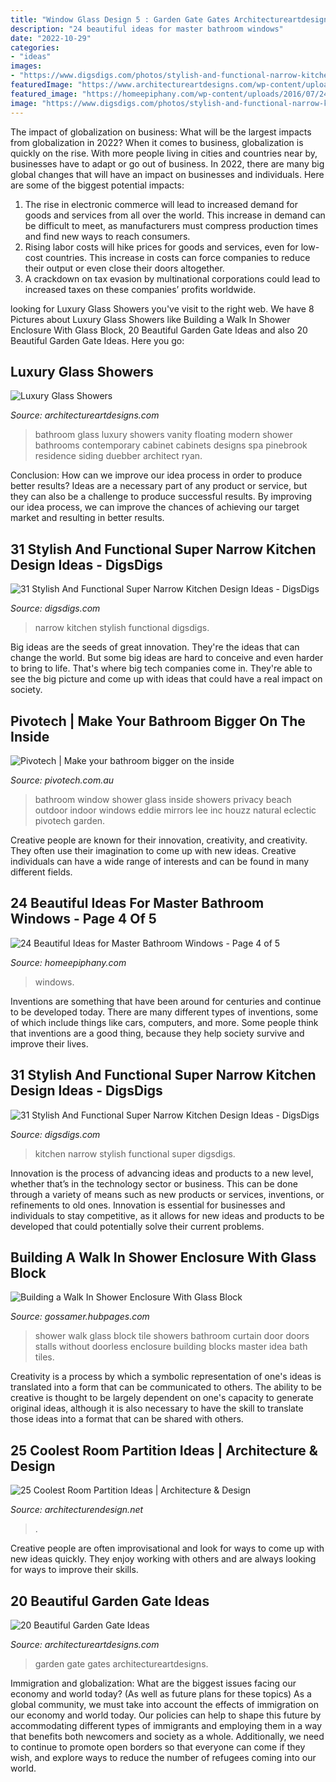 ```yaml
---
title: "Window Glass Design 5 : Garden Gate Gates Architectureartdesigns"
description: "24 beautiful ideas for master bathroom windows"
date: "2022-10-29"
categories:
- "ideas"
images:
- "https://www.digsdigs.com/photos/stylish-and-functional-narrow-kitchen-design-ideas-12-554x834.jpg"
featuredImage: "https://www.architectureartdesigns.com/wp-content/uploads/2013/06/rda-architecture._com.jpg"
featured_image: "https://homeepiphany.com/wp-content/uploads/2016/07/24-Beautiful-Ideas-for-Master-Bathroom-Windows-18.jpg"
image: "https://www.digsdigs.com/photos/stylish-and-functional-narrow-kitchen-design-ideas-12-554x834.jpg"
---
```



The impact of globalization on business: What will be the largest impacts from globalization in 2022?
When it comes to business, globalization is quickly on the rise. With more people living in cities and countries near by, businesses have to adapt or go out of business. In 2022, there are many big global changes that will have an impact on businesses and individuals. Here are some of the biggest potential impacts: 
1) The rise in electronic commerce will lead to increased demand for goods and services from all over the world. This increase in demand can be difficult to meet, as manufacturers must compress production times and find new ways to reach consumers. 
2) Rising labor costs will hike prices for goods and services, even for low-cost countries. This increase in costs can force companies to reduce their output or even close their doors altogether. 
3) A crackdown on tax evasion by multinational corporations could lead to increased taxes on these companies’ profits worldwide.

	

		
looking for Luxury Glass Showers you've visit to the right web. We have 8 Pictures about Luxury Glass Showers like Building a Walk In Shower Enclosure With Glass Block, 20 Beautiful Garden Gate Ideas and also 20 Beautiful Garden Gate Ideas. Here you go:
		
    
## Luxury Glass Showers

<img loading=lazy src="https://www.architectureartdesigns.com/wp-content/uploads/2013/06/rda-architecture._com.jpg" onerror="this.onerror=null;this.src='https://tse4.mm.bing.net/th?id=OIP.WMVv1aA7oe_06nkU4QJcbgAAAA&amp;pid=15.1';" alt="Luxury Glass Showers">

_Source: architectureartdesigns.com_

>bathroom glass luxury showers vanity floating modern shower bathrooms contemporary cabinet cabinets designs spa pinebrook residence siding duebber architect ryan. 

	

Conclusion: How can we improve our idea process in order to produce better results?
Ideas are a necessary part of any product or service, but they can also be a challenge to produce successful results. By improving our idea process, we can improve the chances of achieving our target market and resulting in better results.

    
## 31 Stylish And Functional Super Narrow Kitchen Design Ideas - DigsDigs

<img loading=lazy src="https://www.digsdigs.com/photos/stylish-and-functional-narrow-kitchen-design-ideas-12-554x834.jpg" onerror="this.onerror=null;this.src='https://tse4.mm.bing.net/th?id=OIP.Mfz5NgFu7gYU9TNfhJ85jwHaLJ&amp;pid=15.1';" alt="31 Stylish And Functional Super Narrow Kitchen Design Ideas - DigsDigs">

_Source: digsdigs.com_

>narrow kitchen stylish functional digsdigs. 

	

Big ideas are the seeds of great innovation. They're the ideas that can change the world. But some big ideas are hard to conceive and even harder to bring to life. That's where big tech companies come in. They're able to see the big picture and come up with ideas that could have a real impact on society.

    
## Pivotech | Make Your Bathroom Bigger On The Inside

<img loading=lazy src="https://www.pivotech.com.au/wp-content/uploads/2014/07/eclectic-bathroom-with-big-window-ideas.jpg" onerror="this.onerror=null;this.src='https://tse3.mm.bing.net/th?id=OIP.fcjqBDnibuNm9G4hCUShIwHaLH&amp;pid=15.1';" alt="Pivotech | Make your bathroom bigger on the inside">

_Source: pivotech.com.au_

>bathroom window shower glass inside showers privacy beach outdoor indoor windows eddie mirrors lee inc houzz natural eclectic pivotech garden. 

	

Creative people are known for their innovation, creativity, and creativity. They often use their imagination to come up with new ideas. Creative individuals can have a wide range of interests and can be found in many different fields.

    
## 24 Beautiful Ideas For Master Bathroom Windows - Page 4 Of 5

<img loading=lazy src="https://homeepiphany.com/wp-content/uploads/2016/07/24-Beautiful-Ideas-for-Master-Bathroom-Windows-18.jpg" onerror="this.onerror=null;this.src='https://tse1.mm.bing.net/th?id=OIP.-ZMjIyFEuxy_9e_6AOCXsAHaLH&amp;pid=15.1';" alt="24 Beautiful Ideas for Master Bathroom Windows - Page 4 of 5">

_Source: homeepiphany.com_

>windows. 

	

Inventions are something that have been around for centuries and continue to be developed today. There are many different types of inventions, some of which include things like cars, computers, and more. Some people think that inventions are a good thing, because they help society survive and improve their lives.

    
## 31 Stylish And Functional Super Narrow Kitchen Design Ideas - DigsDigs

<img loading=lazy src="https://www.digsdigs.com/photos/stylish-and-functional-narrow-kitchen-design-ideas-24-554x739.jpg" onerror="this.onerror=null;this.src='https://tse3.mm.bing.net/th?id=OIP.YXDoeLdkod570S4wYvpx0QHaJ4&amp;pid=15.1';" alt="31 Stylish And Functional Super Narrow Kitchen Design Ideas - DigsDigs">

_Source: digsdigs.com_

>kitchen narrow stylish functional super digsdigs. 

	

Innovation is the process of advancing ideas and products to a new level, whether that’s in the technology sector or business. This can be done through a variety of means such as new products or services, inventions, or refinements to old ones. Innovation is essential for businesses and individuals to stay competitive, as it allows for new ideas and products to be developed that could potentially solve their current problems.

    
## Building A Walk In Shower Enclosure With Glass Block

<img loading=lazy src="http://s2.hubimg.com/u/3252017_f1024.jpg" onerror="this.onerror=null;this.src='https://tse4.mm.bing.net/th?id=OIP.EuxhKVOYKAlQ4KeIjUGK0AHaJ4&amp;pid=15.1';" alt="Building a Walk In Shower Enclosure With Glass Block">

_Source: gossamer.hubpages.com_

>shower walk glass block tile showers bathroom curtain door doors stalls without doorless enclosure building blocks master idea bath tiles. 

	

Creativity is a process by which a symbolic representation of one's ideas is translated into a form that can be communicated to others. The ability to be creative is thought to be largely dependent on one's capacity to generate original ideas, although it is also necessary to have the skill to translate those ideas into a format that can be shared with others.

    
## 25 Coolest Room Partition Ideas | Architecture &amp; Design

<img loading=lazy src="https://cdn.architecturendesign.net/wp-content/uploads/2014/08/3137.jpg" onerror="this.onerror=null;this.src='https://tse2.mm.bing.net/th?id=OIP.0U4_h8rUDRzr4zKdHGWjhgHaLK&amp;pid=15.1';" alt="25 Coolest Room Partition Ideas | Architecture &amp; Design">

_Source: architecturendesign.net_

>. 

	

Creative people are often improvisational and look for ways to come up with new ideas quickly. They enjoy working with others and are always looking for ways to improve their skills.

    
## 20 Beautiful Garden Gate Ideas

<img loading=lazy src="https://www.architectureartdesigns.com/wp-content/uploads/2013/03/Gates-ArchitectureArtDesigns-6.jpg" onerror="this.onerror=null;this.src='https://tse3.mm.bing.net/th?id=OIP.SGeevEAtPGw3-zs_8P6foQAAAA&amp;pid=15.1';" alt="20 Beautiful Garden Gate Ideas">

_Source: architectureartdesigns.com_

>garden gate gates architectureartdesigns. 

	

Immigration and globalization: What are the biggest issues facing our economy and world today? (As well as future plans for these topics)
As a global community, we must take into account the effects of immigration on our economy and world today. Our policies can help to shape this future by accommodating different types of immigrants and employing them in a way that benefits both newcomers and society as a whole. Additionally, we need to continue to promote open borders so that everyone can come if they wish, and explore ways to reduce the number of refugees coming into our world.

